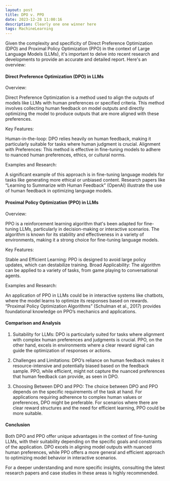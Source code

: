 ```yaml
---
layout: post
title: DPO v. PPO
date: 2023-12-28 11:00:16
description: Clearly one one winner here 
tags: MachineLearning
---
```


Given the complexity and specificity of Direct Preference Optimization (DPO) and Proximal Policy Optimization (PPO) in the context of Large Language Models (LLMs), it's important to delve into recent research and developments to provide an accurate and detailed report. Here's an overview:

#### Direct Preference Optimization (DPO) in LLMs

Overview:

Direct Preference Optimization is a method used to align the outputs of models like LLMs with human preferences or specified criteria.
This method involves collecting human feedback on model outputs and directly optimizing the model to produce outputs that are more aligned with these preferences.

Key Features:

Human-in-the-loop: DPO relies heavily on human feedback, making it particularly suitable for tasks where human judgment is crucial.
Alignment with Preferences: This method is effective in fine-tuning models to adhere to nuanced human preferences, ethics, or cultural norms.

Examples and Research:

A significant example of this approach is in fine-tuning language models for tasks like generating more ethical or unbiased content.
Research papers like “Learning to Summarize with Human Feedback” (OpenAI) illustrate the use of human feedback in optimizing language models.

#### Proximal Policy Optimization (PPO) in LLMs

Overview:

PPO is a reinforcement learning algorithm that's been adapted for fine-tuning LLMs, particularly in decision-making or interactive scenarios.
The algorithm is known for its stability and effectiveness in a variety of environments, making it a strong choice for fine-tuning language models.

Key Features:

Stable and Efficient Learning: PPO is designed to avoid large policy updates, which can destabilize training.
Broad Applicability: The algorithm can be applied to a variety of tasks, from game playing to conversational agents.

Examples and Research:

An application of PPO in LLMs could be in interactive systems like chatbots, where the model learns to optimize its responses based on rewards.
“Proximal Policy Optimization Algorithms” (Schulman et al., 2017) provides foundational knowledge on PPO’s mechanics and applications.

#### Comparison and Analysis

1. Suitability for LLMs:
DPO is particularly suited for tasks where alignment with complex human preferences and judgments is crucial.
PPO, on the other hand, excels in environments where a clear reward signal can guide the optimization of responses or actions.

2. Challenges and Limitations:
DPO’s reliance on human feedback makes it resource-intensive and potentially biased based on the feedback sample.
PPO, while efficient, might not capture the nuanced preferences that human feedback can provide, as seen in DPO.

3. Choosing Between DPO and PPO:
The choice between DPO and PPO depends on the specific requirements of the task at hand. For applications requiring adherence to complex human values or preferences, DPO might be preferable.
For scenarios where there are clear reward structures and the need for efficient learning, PPO could be more suitable.

#### Conclusion

Both DPO and PPO offer unique advantages in the context of fine-tuning LLMs, with their suitability depending on the specific goals and constraints of the application. DPO excels in aligning model outputs with nuanced human preferences, while PPO offers a more general and efficient approach to optimizing model behavior in interactive scenarios.

For a deeper understanding and more specific insights, consulting the latest research papers and case studies in these areas is highly recommended.